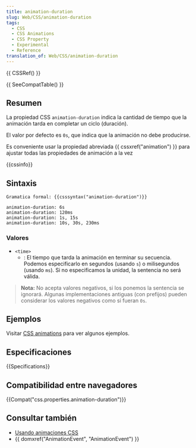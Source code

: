 ```yaml
---
title: animation-duration
slug: Web/CSS/animation-duration
tags:
  - CSS
  - CSS Animations
  - CSS Property
  - Experimental
  - Reference
translation_of: Web/CSS/animation-duration
---
```


{{ CSSRef() }}

{{ SeeCompatTable() }}

## Resumen

La propiedad CSS `animation-duration` indica la cantidad de tiempo que la animación tarda en completar un ciclo (duración).

El valor por defecto es `0s`, que indica que la animación no debe producirse.

Es conveniente usar la propiedad abreviada {{ cssxref("animation") }} para ajustar todas las propiedades de animación a la vez

{{cssinfo}}

## Sintaxis

```
Gramatica formal: {{csssyntax("animation-duration")}}

animation-duration: 6s
animation-duration: 120ms
animation-duration: 1s, 15s
animation-duration: 10s, 30s, 230ms
```

### Valores

- `<time>`
  - : El tiempo que tarda la animación en terminar su secuencia. Podemos especificarlo en segundos (usando `s`) o milisegundos (usando `ms`). Si no especificamos la unidad, la sentencia no será válida.

> **Nota:** No acepta valores negativos, si los ponemos la sentencia se ignorará. Algunas implementaciones antiguas (con prefijos) pueden considerar los valores negativos como si fueran `0s`.

## Ejemplos

Visitar [CSS animations](/es/CSS/Usando_animaciones_CSS) para ver algunos ejemplos.

## Especificaciones

{{Specifications}}

## Compatibilidad entre navegadores

{{Compat("css.properties.animation-duration")}}

## Consultar también

- [Usando animaciones CSS](/es/docs/CSS/Usando_animaciones_CSS)
- {{ domxref("AnimationEvent", "AnimationEvent") }}
